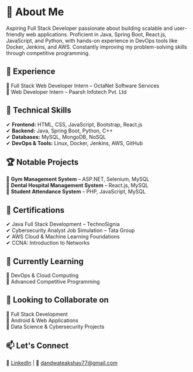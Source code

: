 # 🚀 About Me
Aspiring Full Stack Developer passionate about building scalable and user-friendly web applications. Proficient in Java, Spring Boot, React.js, JavaScript, and Python, with hands-on experience in DevOps tools like Docker, Jenkins, and AWS. Constantly improving my problem-solving skills through competitive programming.

## 💼 Experience
  🔹 Full Stack Web Developer Intern – OctaNet Software Services  
  🔹 Web Developer Intern – Paarsh Infotech Pvt. Ltd  

## 🔨 Technical Skills
  ✔ **Frontend:** HTML, CSS, JavaScript, Bootstrap, React.js  
  ✔ **Backend:** Java, Spring Boot, Python, C++  
  ✔ **Databases:** MySQL, MongoDB, NoSQL  
  ✔ **DevOps & Tools:** Linux, Docker, Jenkins, AWS, GitHub  

## 🏆 Notable Projects
  🔹 **Gym Management System** – ASP.NET, Selenium, MySQL  
  🔹 **Dental Hospital Management System** – React.js, MySQL  
  🔹 **Student Attendance System** – PHP, JavaScript, MySQL  

## 📜 Certifications
   ✔ Java Full Stack Development – TechnoSignia  
   ✔ Cybersecurity Analyst Job Simulation – Tata Group  
   ✔ AWS Cloud & Machine Learning Foundations  
   ✔ CCNA: Introduction to Networks  

## 🌱 Currently Learning
  🔹 DevOps & Cloud Computing  
  🔹 Advanced Competitive Programming  

## 🤝 Looking to Collaborate on
  🔹 Full Stack Development  
  🔹 Android & Web Applications  
  🔹 Data Science & Cybersecurity Projects  

## 📫 Let's Connect
💼 [LinkedIn](https://linkedin.com/in/akshay-dandvate-446485291) | 📧 dandwateakshay77@gmail.com  
